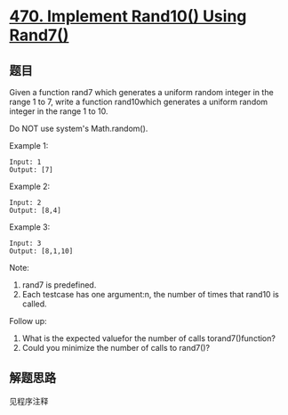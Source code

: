 # [470. Implement Rand10() Using Rand7()](https://leetcode-cn.com/problems/implement-rand10-using-rand7/)

## 题目

Given a function rand7 which generates a uniform random integer in the range 1 to 7, write a function rand10which generates a uniform random integer in the range 1 to 10.

Do NOT use system's Math.random().

Example 1:

```text
Input: 1
Output: [7]
```

Example 2:

```text
Input: 2
Output: [8,4]
```

Example 3:

```text
Input: 3
Output: [8,1,10]
```

Note:

1. rand7 is predefined.
1. Each testcase has one argument:n, the number of times that rand10 is called.

Follow up:

1. What is the expected valuefor the number of calls torand7()function?
1. Could you minimize the number of calls to rand7()?

## 解题思路

见程序注释
